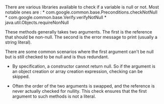 There are various libraries available to check if a variable is null or not.
Most notable ones are : * com.google.common.base.Preconditions.checkNotNull *
com.google.common.base.Verify.verifyNotNull * java.util.Objects.requireNonNull

These methods generally takes two arguments. The first is the reference that
should be non-null. The second is the error message to print (usually a string
literal).

There are some common scenarios where the first argument can't be null but is
still checked to be null and is thus redundant.

*   By specification, a constructor cannot return null. So if the argument is an
    object creation or array creation expression, checking can be skipped.

*   Often the order of the two arguments is swapped, and the reference is never
    actually checked for nullity. This check ensures that the first argument to
    such methods is not a literal.
